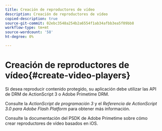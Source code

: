 ```yaml
---
title: Creación de reproductores de vídeo
description: Creación de reproductores de vídeo
copied-description: true
source-git-commit: 02ebc3548a254b2a6554f1ab34afbb3ea5f09bb8
workflow-type: tm+mt
source-wordcount: '58'
ht-degree: 0%

---
```


# Creación de reproductores de vídeo{#create-video-players}

Si desea reproducir contenido protegido, su aplicación debe utilizar las API de DRM de ActionScript 3 o Adobe Primetime DRM.

Consulte la *ActionScript de programación 3* y el *Referencia de ActionScript 3.0 para Adobe Flash Platform* para obtener más información.

Consulte la documentación del PSDK de Adobe Primetime sobre cómo crear reproductores de vídeo basados en iOS.
